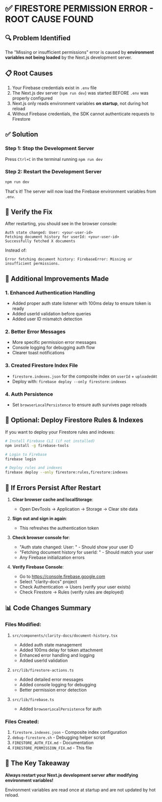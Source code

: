 # ✅ FIRESTORE PERMISSION ERROR - ROOT CAUSE FOUND

## 🔍 Problem Identified
The "Missing or insufficient permissions" error is caused by **environment variables not being loaded** by the Next.js development server.

## 📋 Root Causes
1. Your Firebase credentials exist in `.env` file
2. The Next.js dev server (`npm run dev`) was started BEFORE `.env` was properly configured
3. Next.js only reads environment variables **on startup**, not during hot reload
4. Without Firebase credentials, the SDK cannot authenticate requests to Firestore

## ✅ Solution

### Step 1: Stop the Development Server
Press `Ctrl+C` in the terminal running `npm run dev`

### Step 2: Restart the Development Server
```bash
npm run dev
```

That's it! The server will now load the Firebase environment variables from `.env`.

## 🧪 Verify the Fix

After restarting, you should see in the browser console:
```
Auth state changed: User: <your-user-id>
Fetching document history for userId: <your-user-id>
Successfully fetched X documents
```

Instead of:
```
Error fetching document history: FirebaseError: Missing or insufficient permissions.
```

## 📝 Additional Improvements Made

### 1. Enhanced Authentication Handling
- Added proper auth state listener with 100ms delay to ensure token is ready
- Added userId validation before queries
- Added user ID mismatch detection

### 2. Better Error Messages
- More specific permission error messages
- Console logging for debugging auth flow
- Clearer toast notifications

### 3. Created Firestore Index File
- `firestore.indexes.json` for the composite index on `userId` + `uploadedAt`
- Deploy with: `firebase deploy --only firestore:indexes`

### 4. Auth Persistence
- Set `browserLocalPersistence` to ensure auth survives page reloads

## 🚀 Optional: Deploy Firestore Rules & Indexes

If you want to deploy your Firestore rules and indexes:

```bash
# Install Firebase CLI (if not installed)
npm install -g firebase-tools

# Login to Firebase
firebase login

# Deploy rules and indexes
firebase deploy --only firestore:rules,firestore:indexes
```

## 🐛 If Errors Persist After Restart

1. **Clear browser cache and localStorage**:
   - Open DevTools → Application → Storage → Clear site data

2. **Sign out and sign in again**:
   - This refreshes the authentication token

3. **Check browser console for**:
   - "Auth state changed: User: <uid>" - Should show your user ID
   - "Fetching document history for userId: <uid>" - Should match your user
   - Any Firebase initialization errors

4. **Verify Firebase Console**:
   - Go to https://console.firebase.google.com
   - Select "clarity-docs" project
   - Check Authentication → Users (verify your user exists)
   - Check Firestore → Rules (verify rules are deployed)

## 📊 Code Changes Summary

### Files Modified:
1. `src/components/clarity-docs/document-history.tsx`
   - Added auth state management
   - Added 100ms delay for token attachment
   - Enhanced error handling and logging
   - Added userId validation

2. `src/lib/firestore-actions.ts`
   - Added detailed error messages
   - Added console logging for debugging
   - Better permission error detection

3. `src/lib/firebase.ts`
   - Added `browserLocalPersistence` for auth

### Files Created:
1. `firestore.indexes.json` - Composite index configuration
2. `debug-firestore.sh` - Debugging helper script
3. `FIRESTORE_AUTH_FIX.md` - Documentation
4. `FIRESTORE_PERMISSION_FIX.md` - This file

## 🎯 The Key Takeaway

**Always restart your Next.js development server after modifying environment variables!**

Environment variables are read once at startup and are not updated by hot reload.
